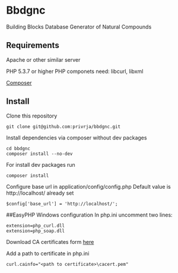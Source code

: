 # Bbdgnc
Building Blocks Database Generator of Natural Compounds

## Requirements
Apache or other similar server

PHP 5.3.7 or higher
PHP componets need: libcurl, libxml

[Composer](https://getcomposer.org/download/)

## Install
Clone this repository
    
    git clone git@github.com:privrja/bbdgnc.git

Install dependencies via composer without dev packages

    cd bbdgnc
    composer install --no-dev

For install dev packages run

    composer install
    
Configure base url in application/config/config.php
Default value is http://localhost/ already set

    $config['base_url'] = 'http://localhost/';
    
##EasyPHP Windows configuration
In php.ini uncomment two lines:
    
    extension=php_curl.dll
    extension=php_soap.dll

Download CA certificates form [here](https://curl.haxx.se/docs/caextract.html)     

Add a path to certificate in php.ini

    curl.cainfo="<path to certificate>\cacert.pem"

    
